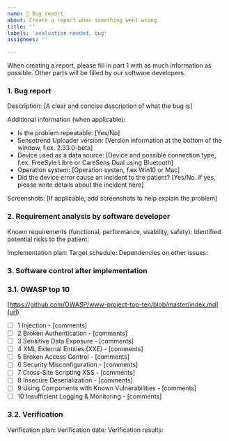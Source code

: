 ```yaml
---
name: 🐛 Bug report
about: Create a report when something went wrong
title: ''
labels: 'evaluation needed, bug'
assignees: ''

---
```


When creating a report, please fill in part 1 with as much information as possible. Other parts will be filled by our software developers.

### 1. Bug report 

Description: [A clear and concise description of what the bug is]

Additional information (when applicable):
- Is the problem repeatable: [Yes/No]
- Sensotrend Uploader version: [Version information at the bottom of the window, f.ex. 2.33.0-beta]
- Device used as a data source: [Device and possible connection type, f.ex. FreeSyle Libre or CareSens Dual using Bluetooth]
- Operation system: [Operation systen, f.ex Win10 or Mac]
- Did the device error cause an incident to the patient? [Yes/No. If yes, please write details about the incident here]

Screenshots:
[If applicable, add screenshots to help explain the problem]

### 2. Requirement analysis by software developer 

Known requirements (functional, performance, usability, safety):
Identified potential risks to the patient:

Implementation plan:
Target schedule:
Dependencies on other issues:

### 3. Software control after implementation

### 3.1. OWASP top 10
[https://github.com/OWASP/www-project-top-ten/blob/master/index.md](url)
- [ ] 1 Injection - [comments]
- [ ] 2 Broken Authentication - [comments]
- [ ] 3 Sensitive Data Exposure - [comments]
- [ ] 4 XML External Entities (XXE) - [comments]
- [ ] 5 Broken Access Control - [comments]
- [ ] 6 Security Misconfiguration - [comments]
- [ ] 7 Cross-Site Scripting XSS - [comments]
- [ ] 8 Insecure Deserialization - [comments]
- [ ] 9 Using Components with Known Vulnerabilities - [comments]
- [ ] 10 Insufficient Logging & Monitoring - [comments]

### 3.2. Verification

Verification plan:
Verification date:
Verification results:

